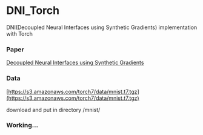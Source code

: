 # DNI_Torch
DNI(Decoupled Neural Interfaces using Synthetic Gradients) implementation with Torch

### Paper
[Decoupled Neural Interfaces using Synthetic Gradients](https://arxiv.org/abs/1608.05343)    

### Data
[https://s3.amazonaws.com/torch7/data/mnist.t7.tgz](https://s3.amazonaws.com/torch7/data/mnist.t7.tgz)    

download and put in directory /mnist/

### Working...